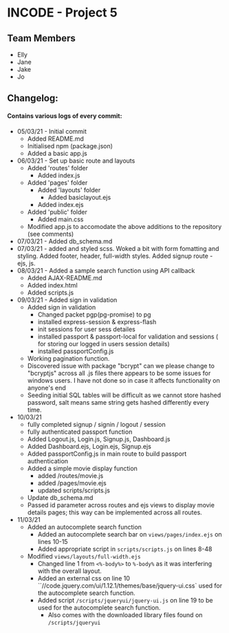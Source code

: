 # INCODE - Project 5

## Team Members

- Elly
- Jane
- Jake
- Jo

## Changelog:

#### Contains various logs of every commit:

- 05/03/21 - Initial commit
  - Added README.md
  - Initialised npm (package.json)
  - Added a basic app.js
- 06/03/21 - Set up basic route and layouts
  - Added 'routes' folder
    - Added index.js
  - Added 'pages' folder
    - Added 'layouts' folder
      - Added basiclayout.ejs
    - Added index.ejs
  - Added 'public' folder
    - Added main.css
  - Modified app.js to accomodate the above additions to the repository (see comments)
- 07/03/21 - Added db_schema.md
- 07/03/21 - added and styled scss. Woked a bit with form fomatting and styling. Added footer, header, full-width styles. Added signup route - ejs, js.
- 08/03/21 - Added a sample search function using API callback
  - Added AJAX-README.md
  - Added index.html
  - Added scripts.js
- 09/03/21 - Added sign in validation
  - Added sign in validation
    - Changed packet pgp(pg-promise) to pg
    - installed express-session & express-flash
    - init sessions for user sess detailes
    - installed passport & passport-local for validation and sessions ( for storing our logged in users session details)
    - installed passportConfig.js
  - Working pagination function.
  - Discovered issue with package "bcrypt" can we please change to "bcryptjs" across all .js files there appears to be some issues for windows users. I have not done so in case it affects functionality on anyone's end
  - Seeding initial SQL tables will be difficult as we cannot store hashed password, salt means same string gets hashed differently every time.
- 10/03/21
  - fully completed signup / signin / logout / session
  - fully authenticated passport function
  - Added Logout.js, Login.js, Signup.js, Dashboard.js
  - Added Dashboard.ejs, Login.ejs, Signup.ejs
  - Added passportConfig.js in main route to build passport authentication
  - Added a simple movie display function
    - added /routes/movie.js
    - added /pages/movie.ejs
    - updated scripts/scripts.js
  - Update db_schema.md
  - Passed id parameter across routes and ejs views to display movie details pages; this way can be implemented across all routes.
- 11/03/21
  - Added an autocomplete search function
    - Added an autocomplete search bar on `views/pages/index.ejs` on lines 10-15 
    - Added appropriate script in `scripts/scripts.js` on lines 8-48
  - Modified `views/layouts/full-width.ejs` 
    - Changed line 1 from `<%-body%>` to `%-body%` as it was interfering with the overall layout.
    - Added an external css on line 10 ``//code.jquery.com/ui/1.12.1/themes/base/jquery-ui.css` used for the autocomplete search function.
    - Added script `/scripts/jqueryui/jquery-ui.js` on line 19 to be used for the autocomplete search function.
      - Also comes with the downloaded library files found on `/scripts/jqueryui`
